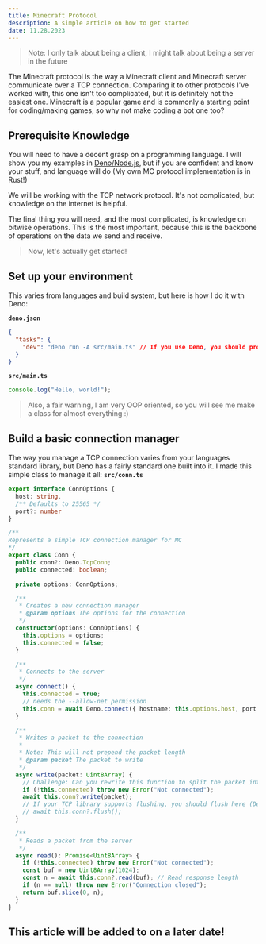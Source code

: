 ```yaml
---
title: Minecraft Protocol
description: A simple article on how to get started
date: 11.28.2023
---
```

> Note: I only talk about being a client, I might talk about being a server in the future

The Minecraft protocol is the way a Minecraft client and Minecraft server communicate over a TCP connection. Comparing it to other protocols I've worked with, this one isn't too complicated, but it is definitely  not the easiest one. Minecraft is a popular game and is commonly a starting point for coding/making games, so why not make coding a bot one too? 

## Prerequisite Knowledge
You will need to have a decent grasp on a programming language. I will show you my examples in [Deno/Node.js](https://deno.land), but if you are confident and know your stuff, and language will do (My own MC protocol implementation is in Rust!)

We will be working with the TCP network protocol. It's not complicated, but knowledge on the internet is helpful. 

The final thing you will need, and the most complicated, is knowledge on bitwise operations. This is the most important, because this is the backbone of operations on the data we send and receive. 

> Now, let's actually get started!

## Set up your environment
This varies from languages and build system, but here is how I do it with Deno:

**`deno.json`**
```json
{
  "tasks": {
    "dev": "deno run -A src/main.ts" // If you use Deno, you should probably be more restrictive on the permissions you give lol
  }
}
```

**`src/main.ts`**
```ts
console.log("Hello, world!");
```

> Also, a fair warning, I am very OOP oriented, so you will see me make a class for almost everything :)
## Build a basic connection manager
The way you manage a TCP connection varies from your languages standard library, but Deno has a fairly standard one built into it. I made this simple class to manage it all:
**`src/conn.ts`**
```ts
export interface ConnOptions {
  host: string,
  /** Defaults to 25565 */
  port?: number
}

/**
Represents a simple TCP connection manager for MC
*/
export class Conn {
  public conn?: Deno.TcpConn;
  public connected: boolean;

  private options: ConnOptions;

  /**
   * Creates a new connection manager
   * @param options The options for the connection
   */
  constructor(options: ConnOptions) {
    this.options = options;
    this.connected = false;
  }

  /**
   * Connects to the server
   */
  async connect() {
    this.connected = true;
    // needs the --allow-net permission
    this.conn = await Deno.connect({ hostname: this.options.host, port: this.options.port || 25565 });
  } 

  /**
   * Writes a packet to the connection
   * 
   * Note: This will not prepend the packet length
   * @param packet The packet to write
   */
  async write(packet: Uint8Array) {
    // Challenge: Can you rewrite this function to split the packet into multiple packets if it's too large?
    if (!this.connected) throw new Error("Not connected");
    await this.conn?.write(packet);
    // If your TCP library supports flushing, you should flush here (Deno has no flush method)
    // await this.conn?.flush(); 
  }

  /**
   * Reads a packet from the server
   */
  async read(): Promise<Uint8Array> {
    if (!this.connected) throw new Error("Not connected");
    const buf = new Uint8Array(1024);
    const n = await this.conn?.read(buf); // Read response length
    if (n == null) throw new Error("Connection closed");
    return buf.slice(0, n);
  }
}
```

## This article will be added to on a later date!
